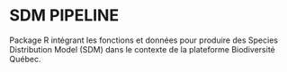 # SDM PIPELINE

 Package R intégrant les fonctions et données pour produire des Species Distribution Model (SDM) dans le contexte de la plateforme Biodiversité Québec. 